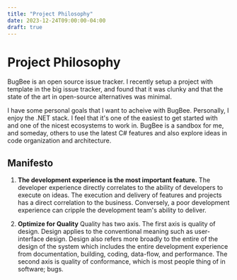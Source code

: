 ```yaml
---
title: "Project Philosophy"
date: 2023-12-24T09:00:00-04:00
draft: true
---
```

# Project Philosophy

BugBee is an open source issue tracker. I recently setup a project with
template in the big issue tracker, and found that it was clunky and that the
state of the art in open-source alternatives was minimal.

I have some personal goals that I want to acheive with BugBee. Personally, I
enjoy the .NET stack. I feel that it's one of the easiest to get started with
and one of the nicest ecosystems to work in. BugBee is a sandbox for me, and
someday, others to use the latest C# features and also explore ideas in code
organization and architecture.

## Manifesto
1. **The development experience is the most important feature.** The developer
experience directly correlates to the ability of developers to execute on ideas.
The execution and delivery of features and projects has a direct correlation to
the business. Conversely, a poor development experience can cripple the
development team's ability to deliver.

2. **Optimize for Quality** Quality has two axis. The first axis is quality of
design. Design applies to the conventional meaning such as user-interface
design. Design also refers more broadly to the entire of the design of the
system which includes the entire development experience from documentation,
building, coding, data-flow, and performance. The second axis is quality of
conformance, which is most people thing of in software; bugs.
